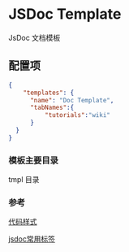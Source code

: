# JSDoc Template

JsDoc 文档模板

## 配置项

```json
{
    "templates": {
      "name": "Doc Template",
      "tabNames":{
          "tutorials":"wiki"
      }
  }
}
```

### 模板主要目录

tmpl 目录


### 参考

[代码样式](https://jmblog.github.io/color-themes-for-google-code-prettify/)

[jsdoc常用标签](http://yuri4ever.github.io/jsdoc/doc/index.html)

